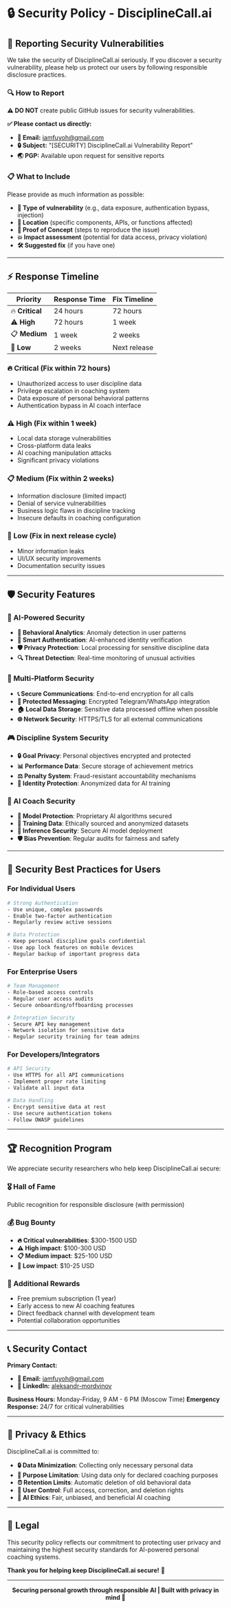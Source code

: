 # 🔒 Security Policy - DisciplineCall.ai

## 🚨 **Reporting Security Vulnerabilities**

We take the security of DisciplineCall.ai seriously. If you discover a security vulnerability, please help us protect our users by following responsible disclosure practices.

### **🔍 How to Report**

**⚠️ DO NOT** create public GitHub issues for security vulnerabilities.

**✅ Please contact us directly:**
- **📧 Email:** iamfuyoh@gmail.com
- **🔒 Subject:** "[SECURITY] DisciplineCall.ai Vulnerability Report"
- **🌏 PGP:** Available upon request for sensitive reports

### **📋 What to Include**
Please provide as much information as possible:
- **🎯 Type of vulnerability** (e.g., data exposure, authentication bypass, injection)
- **📍 Location** (specific components, APIs, or functions affected)
- **🔬 Proof of Concept** (steps to reproduce the issue)
- **💥 Impact assessment** (potential for data access, privacy violation)
- **🛠️ Suggested fix** (if you have one)

---

## ⚡ **Response Timeline**

| Priority | Response Time | Fix Timeline |
|----------|---------------|--------------|
| 🔥 **Critical** | 24 hours | 72 hours |
| ⚠️ **High** | 72 hours | 1 week |
| 📋 **Medium** | 1 week | 2 weeks |
| 📝 **Low** | 2 weeks | Next release |

### **🔥 Critical (Fix within 72 hours)**
- Unauthorized access to user discipline data
- Privilege escalation in coaching system
- Data exposure of personal behavioral patterns
- Authentication bypass in AI coach interface

### **⚠️ High (Fix within 1 week)**
- Local data storage vulnerabilities
- Cross-platform data leaks
- AI coaching manipulation attacks
- Significant privacy violations

### **📋 Medium (Fix within 2 weeks)**
- Information disclosure (limited impact)
- Denial of service vulnerabilities
- Business logic flaws in discipline tracking
- Insecure defaults in coaching configuration

### **📝 Low (Fix in next release cycle)**
- Minor information leaks
- UI/UX security improvements
- Documentation security issues

---

## 🛡️ **Security Features**

### **🎯 AI-Powered Security**
- **🧠 Behavioral Analytics**: Anomaly detection in user patterns
- **🔐 Smart Authentication**: AI-enhanced identity verification
- **🛡️ Privacy Protection**: Local processing for sensitive discipline data
- **🔍 Threat Detection**: Real-time monitoring of unusual activities

### **📱 Multi-Platform Security**
- **📞 Secure Communications**: End-to-end encryption for all calls
- **💬 Protected Messaging**: Encrypted Telegram/WhatsApp integration
- **🏠 Local Data Storage**: Sensitive data processed offline when possible
- **🌐 Network Security**: HTTPS/TLS for all external communications

### **🎮 Discipline System Security**
- **🔒 Goal Privacy**: Personal objectives encrypted and protected
- **📊 Performance Data**: Secure storage of achievement metrics
- **⚖️ Penalty System**: Fraud-resistant accountability mechanisms
- **👤 Identity Protection**: Anonymized data for AI training

### **🤖 AI Coach Security**
- **🧠 Model Protection**: Proprietary AI algorithms secured
- **📝 Training Data**: Ethically sourced and anonymized datasets
- **🔐 Inference Security**: Secure AI model deployment
- **🛡️ Bias Prevention**: Regular audits for fairness and safety

---

## 🔧 **Security Best Practices for Users**

### **For Individual Users**
```bash
# Strong Authentication
- Use unique, complex passwords
- Enable two-factor authentication
- Regularly review active sessions

# Data Protection
- Keep personal discipline goals confidential
- Use app lock features on mobile devices
- Regular backup of important progress data
```

### **For Enterprise Users**
```bash
# Team Management
- Role-based access controls
- Regular user access audits
- Secure onboarding/offboarding processes

# Integration Security
- Secure API key management
- Network isolation for sensitive data
- Regular security training for team admins
```

### **For Developers/Integrators**
```bash
# API Security
- Use HTTPS for all API communications
- Implement proper rate limiting
- Validate all input data

# Data Handling
- Encrypt sensitive data at rest
- Use secure authentication tokens
- Follow OWASP guidelines
```

---

## 🏆 **Recognition Program**

We appreciate security researchers who help keep DisciplineCall.ai secure:

### **🎖️ Hall of Fame**
Public recognition for responsible disclosure (with permission)

### **💰 Bug Bounty**
- **🔥 Critical vulnerabilities**: $300-1500 USD
- **⚠️ High impact**: $100-300 USD  
- **📋 Medium impact**: $25-100 USD
- **📝 Low impact**: $10-25 USD

### **🎁 Additional Rewards**
- Free premium subscription (1 year)
- Early access to new AI coaching features
- Direct feedback channel with development team
- Potential collaboration opportunities

---

## 📞 **Security Contact**

**Primary Contact:**
- **📧 Email:** iamfuyoh@gmail.com
- **💼 LinkedIn:** [aleksandr-mordvinov](https://linkedin.com/in/aleksandr-mordvinov)

**Business Hours:** Monday-Friday, 9 AM - 6 PM (Moscow Time)
**Emergency Response:** 24/7 for critical vulnerabilities

---

## 📄 **Privacy & Ethics**

DisciplineCall.ai is committed to:
- **🔒 Data Minimization**: Collecting only necessary personal data
- **🎯 Purpose Limitation**: Using data only for declared coaching purposes
- **⏰ Retention Limits**: Automatic deletion of old behavioral data
- **👤 User Control**: Full access, correction, and deletion rights
- **🤖 AI Ethics**: Fair, unbiased, and beneficial AI coaching

---

## 📄 **Legal**

This security policy reflects our commitment to protecting user privacy and maintaining the highest security standards for AI-powered personal coaching systems.

**Thank you for helping keep DisciplineCall.ai secure!** 🙏

---

<div align="center">

**Securing personal growth through responsible AI | Built with privacy in mind 🤖**

</div>

